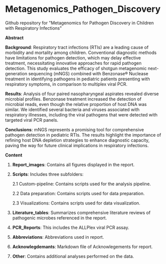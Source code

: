 # Metagenomics_Pathogen_Discovery

Github repository for "Metagenomics for Pathogen Discovery in Children with Respiratory Infections"

**Abstract**

**Background**: Respiratory tract infections (RTIs) are a leading cause of morbidity and mortality among children. Conventional diagnostic methods have limitations for pathogen detection, which may delay effective treatment, necessitating innovative approaches for rapid pathogen detection. This study evaluates the efficacy of shotgun metagenomic next-generation sequencing (mNGS) combined with Benzonase® Nuclease treatment in identifying pathogens in pediatric patients presenting with respiratory symptoms, in comparison to multiplex viral PCR. 

**Results**:  Analysis of four paired nasopharyngeal aspirates revealed diverse microbial profiles. Benzonase treatment increased the detection of microbial reads, even though the relative proportion of host DNA was similar. We identified several bacteria and viruses associated with respiratory illnesses, including the viral pathogens that were detected with targeted viral PCR panels. 

**Conclusions**: mNGS represents a promising tool for comprehensive pathogen detection in pediatric RTIs. The results highlight the importance of refining host DNA depletion strategies to enhance diagnostic capacity, paving the way for future clinical implications in respiratory infections.

**Content**
1. **Report_images**: Contains all figures displayed in the report.
2. **Scripts**: Includes three subfolders:

   2.1 Custom-pipeline: Contains scripts used for the analysis pipeline. 

   2.2 Data preparation: Contains scripts used for data preparation. 

   2.3 Visualizations: Contains scripts used for data visualization.
4. **Literature_tables**: Summarizes comprehensive literature reviews of pathogenic microbes referenced in the report.
5. **PCR_Reports**: This includes the ALLPlex viral PCR assay.
6. **Abbreviations**: Abbreviations used in report.
7. **Acknowlegdemants**: Markdown file of Acknowlegements for report. 
8. **Other**: Contains additional analyses performed on the data.
